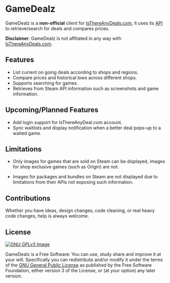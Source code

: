 # GameDealz

GameDealz is a **non-official** client for [IsThereAnyDeals.com](https://isthereanydeal.com/), it uses its [API](https://itad.docs.apiary.io/#) 
to retrieve/search for deals and compares prices.

**Disclaimer**: GameDealz is not affiliated in any way with [IsThereAnyDeals.com](https://isthereanydeal.com/).

## Features

* List current on going deals according to shops and regions.
* Compare prices and historical lows across different shops.
* Supports searching for games.
* Retrieves from Steam API information such as screenshots and game information. 

## Upcoming/Planned Features

* Add login support for IsThereAnyDeal.com account.
* Sync waitlists and display notification when a better deal pops-up to a waited game.

## Limitations

* Only images for games that are sold on Steam can be displayed, images for shop exclusive games (such as Origin) are not.

* Images for packages and bundles on Steam are not displayed due to limitations from their APIs not exposing such information.

## Contributions

Whether you have ideas, design changes, code cleaning, or real heavy code changes, help is always welcome.


## License
[![GNU GPLv3 Image](https://www.gnu.org/graphics/gplv3-127x51.png)](http://www.gnu.org/licenses/gpl-3.0.en.html)

GameDealz is a Free Software: You can use, study share and improve it at your
will. Specifically you can redistribute and/or modify it under the terms of the
[GNU General Public License](https://www.gnu.org/licenses/gpl.html) as
published by the Free Software Foundation, either version 3 of the License, or
(at your option) any later version.  
